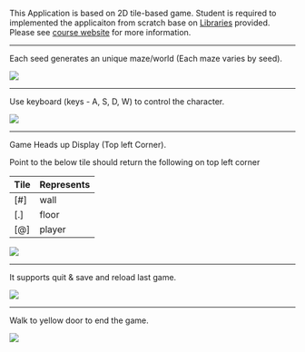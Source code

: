 This Application is based on 2D tile-based game. Student is required to implemented the applicaiton from scratch base on [Libraries](https://introcs.cs.princeton.edu/java/stdlib/javadoc/StdDraw.html) provided. Please see [course website](https://sp18.datastructur.es/materials/proj/proj2/proj2) for more information.

------------------------------------------------------------------------------------------------------------------------

Each seed generates an unique maze/world (Each maze varies by seed).

![](https://media.giphy.com/media/CZLPK3Ueb3i9aXtGLJ/giphy.gif)

------------------------------------------------------------------------------------------------------------------------

Use keyboard (keys - A, S, D, W) to control the character.

![](https://media.giphy.com/media/cEUvQwNodYZC1yIi7q/giphy.gif)

------------------------------------------------------------------------------------------------------------------------

Game Heads up Display (Top left Corner).

Point to the below tile should return the following on top left corner

| Tile  | Represents |
| ------------- | ------------- |
| [#]  | wall  |
| [.]  | floor  |
| [@]  | player |



![](https://media.giphy.com/media/5HAGfGsMiYuKEIOgYo/giphy.gif)

------------------------------------------------------------------------------------------------------------------------

It supports quit & save and reload last game.

![](https://media.giphy.com/media/8wdK5aOQBKhwBavhZR/giphy.gif)

------------------------------------------------------------------------------------------------------------------------

Walk to yellow door to end the game.

![](https://media.giphy.com/media/nNb5TO2rGstOLa7127/giphy.gif)
